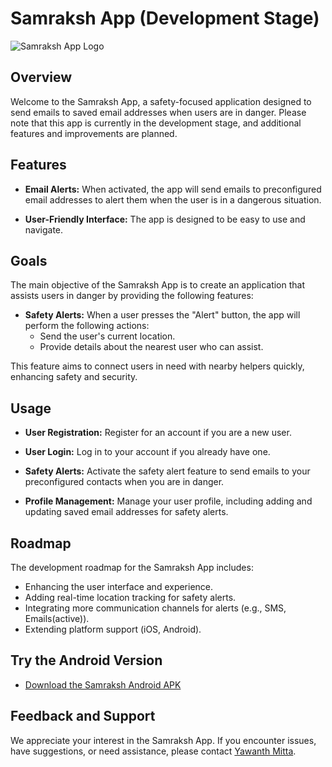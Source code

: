 # Samraksh App (Development Stage)

![Samraksh App Logo](https://github.com/Yaswanth-Mitta/Samraksh-/blob/main/logo.png)

## Overview

Welcome to the Samraksh App, a safety-focused application designed to send emails to saved email addresses when users are in danger. Please note that this app is currently in the development stage, and additional features and improvements are planned.

## Features

- **Email Alerts:** When activated, the app will send emails to preconfigured email addresses to alert them when the user is in a dangerous situation.

- **User-Friendly Interface:** The app is designed to be easy to use and navigate.

## Goals

The main objective of the Samraksh App is to create an application that assists users in danger by providing the following features:

- **Safety Alerts:** When a user presses the "Alert" button, the app will perform the following actions:
  - Send the user's current location.
  - Provide details about the nearest user who can assist.

This feature aims to connect users in need with nearby helpers quickly, enhancing safety and security.

## Usage

- **User Registration:** Register for an account if you are a new user.

- **User Login:** Log in to your account if you already have one.

- **Safety Alerts:** Activate the safety alert feature to send emails to your preconfigured contacts when you are in danger.

- **Profile Management:** Manage your user profile, including adding and updating saved email addresses for safety alerts.

## Roadmap

The development roadmap for the Samraksh App includes:

- Enhancing the user interface and experience.
- Adding real-time location tracking for safety alerts.
- Integrating more communication channels for alerts (e.g., SMS, Emails(active)).
- Extending platform support (iOS, Android).

## Try the Android Version 
 - [Download the Samraksh Android APK](https://github.com/Yaswanth-Mitta/Samraksh-/blob/main/rakshak_my_app/app_builds/Samraksh.apk)



## Feedback and Support

We appreciate your interest in the Samraksh App. If you encounter issues, have suggestions, or need assistance, please contact [Yawanth Mitta](mailto:samrakshh@gmail.com).


